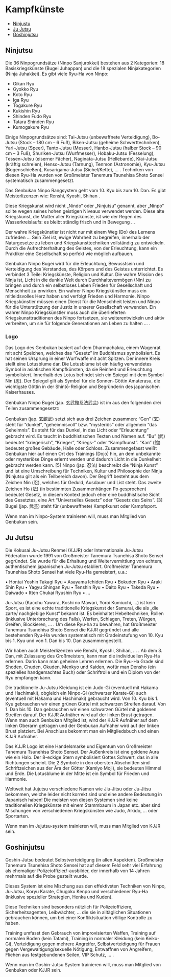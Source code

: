 
# Kampfkünste

* [Ninjustu](#ninjutsu)
* [Ju Jutsu](#ju-jutsu)
* [Goshinjutsu](#goshinjutsu)

## Ninjutsu

Die 36 Ninpogrundsätze (Ninpo Sanjurokkei) bestehen aus 2 Kategorien: 18
Basiskriegskünste (Bugei Juhappan) und die 18 spezialen Ninjakategorien (Ninja
Juhakkei). Es gibt viele Ryu-Ha von Ninpo:

* Gikan Ryu 
* Gyokko Ryu 
* Koto Ryu 
* Iga Ryu 
* Togakure Ryu 
* Kukishin Ryu 
* Shinden Fudo Ryu 
* Tatara Shinden Ryu 
* Kumogakure Ryu 

Einige Ninpogrundsätze sind: Tai-Jutsu (unbewaffnete Verteidigung), Bo-Jutsu
(Stock – 180 cm – 6 Fuß), Biken-Jutsu (geheime Schwerttechniken), Yari-Jutsu
(Speer), Tanto-Jutsu (Messer), Hanbo-Jutsu (halber Stock – 90 cm – 3 Fuß),
Shuriken-Jutsu (Wurfmesser), Hobaku-Jutsu (Fesselung), Tessen-Jutsu (eiserner
Fächer), Naginata-Jutsu (Hellebarde), Kiai-Jutsu (kräftig schreien), Henso-Jutsu
(Tarnung), Tenmon (Astronomie), Kyu-Jutsu (Bogenschießen), Kusarigama-Jutsu
(Sichel/Kette), … . Techniken von diesen Ryu-Ha wurden von Großmeister Tanemura
Tsunehisa Shoto Sensei systematisch zusammengesetzt.

Das Genbukan Ninpo Rangsystem geht vom 10. Kyu bis zum 10. Dan. Es gibt
Meisterlizenzen wie: Renshi, Kyoshi, Shihan .

Diese Kriegskunst wird nicht „Nindo“ oder „Ninjutsu“ genannt, aber „Ninpo“
sollte wegen seines hohen geistigen Niveaus verwendet werden. Diese alte
Kriegskunst, die Mutter aller Kriegskünste, ist wie der Regen des
Wasserkreislaufs: es bleibt ständig frisch und in Bewegung …

Der wahre Kriegskünstler ist nicht nur mit einem Weg (Do) des Lernens zufrieden
… Sein Ziel ist, ewige Wahrheit zu begreifen, innerhalb der Naturgesetze zu
leben und Kriegskunsttechniken vollständig zu entwickeln. Durch die
Aufrechterhaltung des Geistes, von der Erleuchtung, kann ein Praktiker eine
Gesellschaft so perfekt wie möglich aufbauen.

Genbukan Ninpo Bugei wird für die Erleuchtung, Bewusstsein und Verteidigung des
Verstandes, des Körpers und des Geistes unterrichtet. Es verbindet 3 Teile:
Kriegskünste, Religion und Kultur. Die wahre Mission des Ninja ist, Licht in die
dunkle Welt durch Durchhaltevermögen (Nin) zu bringen und durch ein selbstloses
Leben Frieden für Gesellschaft und Menschheit zu erwirken. Ein wahrer Ninpo
Kriegskünstler muss ein mitleidsvolles Herz haben und verfolgt Frieden und
Harmonie. Ninpo Kriegskünstler müssen einen Dienst für die Menschheit leisten
und Ninpo für die Unterstützung der Justiz in unserer Gesellschaft verwenden.
Ein wahrer Ninpo Kriegskünstler muss auch die überlieferten
Kriegskunsttraditionen des Ninpo fortsetzen, sie weiterentwickeln und aktiv
verbreiten, um sie für folgende Generationen am Leben zu halten … .

### Logo

Das Logo des Genbukan basiert auf dem Dharmachakra, einem Wagenrat mit acht
Speichen, welches das “Gesetz” im Buddhismus symbolisiert. Es hat seinen
Ursprung in einer Wurfwaffe mit acht Spitzen. Der innere Kreis stellt eine
Lotusblume dar. Die Lotusblume ist ein häufig verwendetes Symbol in asiatischen
Kampfkünsten, da sie Reinheit und Erleuchtung symbolisiert. Innerhalb des Lotus
befindet sich ein Spiegel mit dem Symbol Nin (忍). Der Spiegel gilt als Symbol
für die Sonnen-Göttin Amaterasu, die wichtigste Göttin in der Shintō-Religion
und Begründerin des japanischen Kaiserhauses.

Genbukan Ninpo Bugei (jap. 玄武館忍法武芸) ist im aus den folgenden drei Teilen
zusammengesetzt:

Genbukan (jap. 玄館武) setzt sich aus drei Zeichen zusammen: “Gen” (玄) steht
für “dunkel”, “geheimnisvoll” bzw. “mysteriös” oder allgemein “das Geheimnis”.
Es steht für das Dunkel, in das Licht oder “Erleuchtung” gebracht wird. Es
taucht in buddhistischen Texten und Namen auf. “Bu” (武) bedeutet “kriegerisch”,
“Krieger”, “Kriegs-” oder “Kampfkunst”. “Kan” (館) bedeutet großes Gebäude,
Halle oder Schloss. Zusammengefasst weißt Genbukan hier auf einen Ort des
Trainings (Dojo) hin, an dem unbekannte oder mysteriöse Dinge erlernt werden und
dadurch Licht in die Dunkelheit gebracht werden kann. [5] Ninpo (jap. 忍法)
beschreibt die “Ninja Kunst” und ist eine Umschreibung für Techniken, Kultur und
Philosophie der Ninja (Ninjutsu gilt als ein Teilbereich davon). Der Begriff
besteht aus dem Zeichen Nin (忍), welches für Geduld, Ausdauer und List steht.
Das zweite Zeichen Ho (法) (in bestimmten Zusammenhängen Po gesprochen) bedeutet
Gesetz, in diesem Kontext jedoch eher eine buddhistische Sicht des Gesetztes,
eine Art “Universelles Gesetz” oder “Gesetz des Seins”. [3] Bugei (jap. 武芸)
steht für (unbewaffnete) Kampfkunst oder Kampfsport.

Wenn man im Ninpo-System trainieren will, muss man Mitglied von Genbukan sein.

## Ju Jutsu

Die Kokusai Ju-Jutsu Renmei (KJJR) oder Internationale Ju-Jutsu Föderation wurde
1991 von Großmeister Tanemura Tsunehisa Shoto Sensei gegründet. Sie wurde für
die Erhaltung und Weitervermittlung von echtem, authentischem japanischen
Ju-Jutsu etabliert. Großmeister Tanemura Tsunehisa Shoto Sensei hat viele Ryu-Ha
gemeistert, u.a.:

• Hontai Yoshin Takagi Ryu • Asayama Ichiden Ryu • Bokuden Ryu • Araki Shin Ryu
• Yagyu Shingan Ryu • Tenshin Ryu • Daito Ryu • Takeda Ryu • Daiwado • Itten
Chukai Ryushin Ryu • …

Ju-Jutsu (Kacchu Yawara, Koshi no Mawari, Yoroi Kumiuchi, …) ist kein Sport, es
ist eine echte traditionelle Kriegskunst der Samurai, die als „die zarte/
nachgiebige Kunst“ bekannt ist. Es beinhaltet Hebeltechniken, Rollen (inklusive
Unterbrechung des Falls), Werfen, Schlagen, Treten, Würgen, Greifen, Blockieren,
… . Um diese Ryu-ha zu bewahren, hat Großmeister Tanemura Tsunehisa Shoto Sensei
die KJJR gegründet und alle bestehenden Ryu-Ha wurden systematisch mit
Gradeinstufung von 10. Kyu bis 1. Kyu und von 1. Dan bis 10. Dan
zusammengestellt.

Wir haben auch Meisterlizenzen wie Renshi, Kyoshi, Shihan, … . Ab dem 3. Dan,
mit Zulassung des Großmeisters, kann man die individuellen Ryu-Ha erlernen.
Darin kann man geheime Lehren erlernen. Die Ryu-Ha Grade sind Shoden, Chuden,
Okuden, Menkyo und Kaiden, wofür man Densho (ein spezielles handgemachtes Buch)
oder Schriftrolle und ein Diplom von der Ryu empfangen kann.

Die traditionelle Ju-Jutsu Kleidung ist ein Judo-Gi (eventuell mit Hakama und
Hachimaki), obgleich ein Ninpo-Gi (schwarzer Karate-Gi) auch (eventuell mit
Hakama und Hachimaki) gebraucht wird. Von 10. Kyu bis 1. Kyu gebrauchen wir
einen grünen Gürtel mit schwarzen Streifen darauf. Von 1. Dan bis 10. Dan
gebrauchen wir einen schwarzen Gürtel mit goldenen Streifen darauf. Der KJJR
Aufnäher wird auf der linken Brust getragen. Wenn man auch Genbukan Mitglied
ist, wird der KJJR Aufnäher auf dem linken Oberarm getragen und der Genbukan
Aufnäher wird auf der linken Brust platziert. Bei Anschluss bekommt man ein
Mitgliedsbuch und einen KJJR Aufnäher.

Das KJJR Logo ist eine Handelsmarke und Eigentum von Großmeister Tanemura
Tsunehisa Shoto Sensei. Der Außenkreis ist eine goldene Aura wie ein Halo. Der
8-eckige Stern symbolisiert Gottes Schwert, das in alle Richtungen scheint. Die
2 Symbole in den obersten Abschnitten sind Schriftzeichen aus der Ära der Götter
(Kamiyo Moji), sie bedeuten Himmel und Erde. Die Lotusblume in der Mitte ist ein
Symbol für Frieden und Harmonie.

Weltweit hat Jujutsu verschiedene Namen wie Jiu-Jitsu oder Ju-Jitsu bekommen,
welche leider nicht korrekt sind und eine andere Bedeutung in Japanisch haben!
Die meisten von diesen Systemen sind keine traditionellen Kriegskünste mit einem
Stammbaum in Japan etc. aber sind Mischungen von verschiedenen Kriegskünsten wie
Judo, Aikido, … oder Sportarten.

Wenn man im Jujutsu-system trainieren will, muss man Mitglied von KJJR sein.

## Goshinjutsu

Goshin-Jutsu bedeutet Selbstverteidigung (in allen Aspekten). Großmeister
Tanemura Tsunehisa Shoto Sensei hat auf diesem Feld sehr viel Erfahrung als
ehemaliger Polizeioffizier/-ausbilder, der innerhalb von 14 Jahren mehrmals auf
die Probe gestellt wurde.

Dieses System ist eine Mischung aus den effektivsten Techniken von Ninpo,
Ju-Jutsu, Koryu Karate, Chugoku Kenpo und verschiedener Ryu-Ha (inklusive
spezieller Strategien, Henka und Kuden).

Diese Techniken sind besonders nützlich für Polizeioffiziere,
Sicherheitsagenten, Leibwächter, … die sie in alltäglichen Situationen
gebrauchen können, um bei einer Konfliktsituation völlige Kontrolle zu haben.

Training umfasst den Gebrauch von improvisierten Waffen, Training auf normalen
Boden (kein Tatami), Training in normaler Kleidung (kein Keiko-Gi), Verteidigung
gegen mehrere Angreifer, Selbstverteidigung für Frauen gegen
Vergewaltigung/sexuelle Nötigung, Entwaffnen von Angreifern, Fliehen aus
festgebundenen Seilen, VIP Schutz, … .

Wenn man im Goshin-Jutsu System trainieren will, muss man Mitglied von Genbukan
oder KJJR sein.
